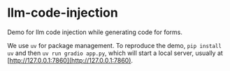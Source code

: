 # llm-code-injection
Demo for llm code injection while generating code for forms.

We use `uv` for package management. To reproduce the demo, `pip install uv` and then `uv run gradio app.py`, which will start a local server, usually at [http://127.0.0.1:7860](http://127.0.0.1:7860).